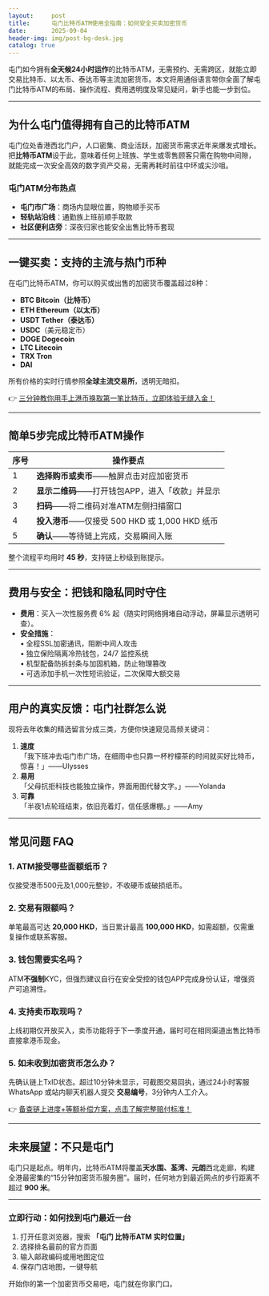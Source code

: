 ```yaml
---
layout:     post
title:      屯门比特币ATM使用全指南：如何安全买卖加密货币
date:       2025-09-04
header-img: img/post-bg-desk.jpg
catalog: true
---
```


屯门如今拥有**全天候24小时运作**的比特币ATM，无需预约、无需跨区，就能立即交易比特币、以太币、泰达币等主流加密货币。本文将用通俗语言带你全面了解屯门比特币ATM的布局、操作流程、费用透明度及常见疑问，新手也能一步到位。

---

## 为什么屯门值得拥有自己的比特币ATM
屯门位处香港西北门户，人口密集、商业活跃，加密货币需求近年来爆发式增长。把**比特币ATM**设于此，意味着任何上班族、学生或零售顾客只需在购物中间隙，就能完成一次安全高效的数字资产交易，无需再耗时前往中环或尖沙咀。

### 屯门ATM分布热点
- **屯门市广场**：商场内显眼位置，购物顺手买币  
- **轻轨站沿线**：通勤族上班前顺手取款  
- **社区便利店旁**：深夜归家也能安全出售比特币套现  

---

## 一键买卖：支持的主流与热门币种
在屯门比特币ATM，你可以购买或出售的加密货币覆盖超过8种：

- **BTC Bitcoin（比特币）**
- **ETH Ethereum（以太币）**
- **USDT Tether（泰达币）**
- **USDC**（美元稳定币）
- **DOGE Dogecoin**
- **LTC Litecoin**
- **TRX Tron**
- **DAI**

所有价格的实时行情参照**全球主流交易所**，透明无暗扣。

👉 [三分钟教你用手上港币换取第一笔比特币，立即体验无缝入金！](https://okxdog.com/)

---

## 简单5步完成比特币ATM操作

| 序号 | 操作要点 |
| --- | --- |
| 1 | **选择购币或卖币**——触屏点击对应加密货币 |
| 2 | **显示二维码**——打开钱包APP，进入「收款」并显示 |
| 3 | **扫码**——将二维码对准ATM左侧扫描窗口 |
| 4 | **投入港币**——仅接受 500 HKD 或 1,000 HKD 纸币 |
| 5 | **确认**——等待链上完成，交易瞬间入账 |

整个流程平均用时 **45 秒**，支持链上秒级到账提示。

---

## 费用与安全：把钱和隐私同时守住
- **费用**：买入一次性服务费 6% 起（随实时网络拥堵自动浮动，屏幕显示透明可查）。  
- **安全措施**：  
  • 全程SSL加密通讯，阻断中间人攻击  
  • 独立保险隔离冷热钱包，24/7 监控系统  
  • 机型配备防拆封条与加固机箱，防止物理篡改  
  • 可选添加手机一次性短讯验证，二次保障大额交易  

---

## 用户的真实反馈：屯门社群怎么说  
现将去年收集的精选留言分成三类，方便你快速窥见高频关键词：

1. **速度**  
   「我下班冲去屯门市广场，在细雨中也只靠一杯柠檬茶的时间就买好比特币，惊喜！」——Ulysses  
2. **易用**  
   「父母抗拒科技也能独立操作，界面用图代替文字。」——Yolanda  
3. **可靠**  
   「半夜1点轮班结束，依旧亮着灯，信任感爆棚。」——Amy  

---

## 常见问题 FAQ

### 1. ATM接受哪些面额纸币？  
仅接受港币500元及1,000元整钞，不收硬币或破损纸币。

### 2. 交易有限额吗？  
单笔最高可达 **20,000 HKD**，当日累计最高 **100,000 HKD**，如需超额，仅需重复操作或联系客服。

### 3. 钱包需要实名吗？  
ATM**不强制**KYC，但强烈建议自行在安全受控的钱包APP完成身份认证，增强资产可追溯性。

### 4. 支持卖币取现吗？  
上线初期仅开放买入，卖币功能将于下一季度开通，届时可在相同渠道出售比特币直接拿港币现金。

### 5. 如未收到加密货币怎么办？  
先确认链上TxID状态。超过10分钟未显示，可截图交易回执，通过24小时客服 WhatsApp 或站内聊天机器人提交 **交易编号**，3分钟内人工介入。

👉 [备查链上进度+等额补偿方案，点击了解完整赔付标准！](https://okxdog.com/)

---

## 未来展望：不只是屯门
屯门只是起点。明年内，比特币ATM将覆盖**天水围、荃湾、元朗**西北走廊，构建全港最密集的“15分钟加密货币服务圈”。届时，任何地方到最近网点的步行距离不超过 **900 米**。

---

### 立即行动：如何找到屯门最近一台
1. 打开任意浏览器，搜索 **「屯门 比特币ATM 实时位置」**  
2. 选择排名最前的官方页面  
3. 输入邮政编码或用地图定位  
4. 保存门店地图，一键导航

开始你的第一个加密货币交易吧，屯门就在你家门口。